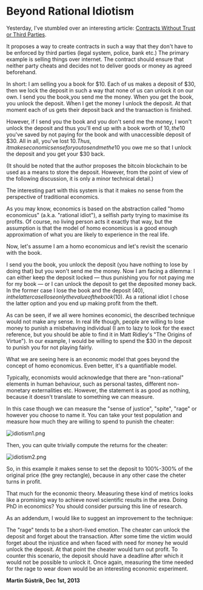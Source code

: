 # Beyond Rational Idiotism



Yesterday, I've stumbled over an interesting article: [Contracts Without Trust or Third Parties](http://blog.oleganza.com/post/58240549599/contracts-without-trust-or-third-parties).

It proposes a way to create contracts in such a way that they don't have to be enforced by third parties (legal system, police, bank etc.) The primary example is selling things over internet. The contract should ensure that neither party cheats and decides not to deliver goods or money as agreed beforehand.

In short: I am selling you a book for $10. Each of us makes a deposit of $30, then we lock the deposit in such a way that none of us can unlock it on our own. I send you the book,you send me the money. When you get the book, you unlock the deposit. When I get the money I unlock the deposit. At that moment each of us gets their deposit back and the transaction is finished.

However, if I send you the book and you don't send me the money, I won't unlock the deposit and thus you'll end up with a book worth of 10$, the 10$ you've saved by not paying for the book and with unaccessible deposit of $30. All in all, you've lost $10. Thus, it makes economic sense for you to send me the 10$ you owe me so that I unlock the deposit and you get your $30 back.

(It should be noted that the author proposes the bitcoin blockchain to be used as a means to store the deposit. However, from the point of view of the following discussion, it is only a minor technical detail.)

The interesting part with this system is that it makes no sense from the perspective of traditional economics.

As you may know, economics is based on the abstraction called "homo economicus" (a.k.a. "rational idiot"), a selfish party trying to maximise its profits. Of course, no living person acts it exactly that way, but the assumption is that the model of homo economicus is a good enough approximation of what you are likely to experience in the real life.

Now, let's assume I am a homo economicus and let's revisit the scenario with the book.

I send you the book, you unlock the deposit (you have nothing to lose by doing that) but you won't send me the money. Now I am facing a dilemma: I can either keep the deposit locked — thus punishing you for not paying me for my book — or I can unlock the deposit to get the deposited money back. In the former case I lose the book and the deposit ($40), in the latter case I lose only the value of the book ($10). As a rational idiot I chose the latter option and you end up making profit from the theft.

As can be seen, if we all were homines economici, the described technique would not make any sense. In real life though, people are willing to lose money to punish a misbehaving individual (I am to lazy to look for the exect reference, but you should be able to find it in Matt Ridley's "The Origins of Virtue"). In our example, I would be willing to spend the $30 in the deposit to punish you for not playing fairly.

What we are seeing here is an economic model that goes beyond the concept of homo economicus. Even better, it's a quantifiable model.

Typically, economists would acknowledge that there are "non-rational" elements in human behaviour, such as personal tastes, different non-monetary externalities etc. However, the statement is as good as nothing, because it doesn't translate to something we can measure.

In this case though we can measure the "sense of justice", "spite", "rage" or however you choose to name it. You can take your test population and measure how much they are willing to spend to punish the cheater:

![idiotism1.png](http://250bpm.wdfiles.com/local--files/blog:30/idiotism1.png)

Then, you can quite trivially compute the returns for the cheater:

![idiotism2.png](http://250bpm.wdfiles.com/local--files/blog:30/idiotism2.png)

So, in this example it makes sense to set the deposit to 100%-300% of the original price (the grey rectangle), because in any other case the cheter turns in profit.

That much for the economic theory. Measuring these kind of metrics looks like a promising way to achieve novel scientific results in the area. Doing PhD in economics? You should consider pursuing this line of research.

As an addendum, I would like to suggest an improvement to the technique:

The "rage" tends to be a short-lived emotion. The cheater can unlock the deposit and forget about the transaction. After some time the victim would forget about the injustice and when faced with need for money he would unlock the deposit. At that point the cheater would turn out profit. To counter this scenario, the deposit should have a deadline after which it would not be possible to unlock it. Once again, measuring the time needed for the rage to wear down would be an interesting economic experiment.

**Martin Sústrik, Dec 1st, 2013**